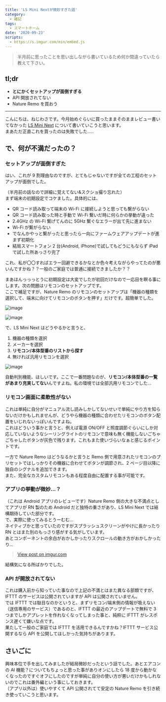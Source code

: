 ```yaml
---
title: 'LS Mini Nextが微妙すぎた話'
category:
  - 雑記
tags:
  - スマートホーム
date: '2020-09-23'
scripts:
  - https://s.imgur.com/min/embed.js
---
```


> 半月前に思ったことを思い出しながら書いているため何か間違っていたら教えて下さい。

## tl;dr

- **とにかくセットアップが面倒すぎる**
- API 開放されてない
- Nature Remo を買おう

---

こんにちは、ねじわさです。今月始めぐらいに買ったままそのままレビュー書いてなかった [LS Mini Next](https://www.livesmart.co.jp/) について書いていこうと思います。  
まあただ正直これを買ったのは失敗でした.....

## で、何が不満だったの？

### セットアップが面倒すぎた

はい、これが 9 割理由なのですが、とてもじゃないですが全ての工程のセットアップが面倒でした。

（半月前の話なので詳細に覚えてない&スクショ撮り忘れた）  
まず端末の初期設定でコケました。具体的には、

- QR コード読み取って端末の Wi-Fi に接続しようと思っても繋がらない
- QR コード読み取った時と手動で Wi-Fi 繋いだ時に何らかの挙動が違った
- 2.4GHz の Wi-Fi 繋げてんのに 5GHz 繋ぐなエラーが出て先に進まない
- Wi-Fi が繋がらない
- でなんかやっと繋がったと思ったら一向にファームウェアアップデートが進まず初期化
- 結局スマートフォン 2 台(Android, iPhone)で試してもどうにもならず iPad で試した所あっさり完了

これ、私が〇〇すればエラー回避できるかなとか色々考えながらやってたのが悪いんですかね？？一般のご家庭では普通に接続できましたか？？

まあほんっっっとうに初期設定は大変でしたが初回だけなので一応目を瞑る事にします。次の問題はリモコンのセットアップです。  
ここで補足ですが、Nature Remo のリモコンのセットアップは「機器の種類を選択して、端末に向けてリモコンのボタンを押す」だけです。超簡単でした。

![image](https://user-images.githubusercontent.com/14953122/93903958-4078b280-fd34-11ea-8e6e-283b335c5651.png)

![image](https://user-images.githubusercontent.com/14953122/93903970-440c3980-fd34-11ea-95cd-bef54c55d448.png)

で、LS Mini Next はどうやるかと言うと、

1. 機器の種類を選択
2. メーカーを選択
3. **リモコン/本体型番のリストから探す**
4. 無ければ汎用リモコンを選択

![image](https://user-images.githubusercontent.com/14953122/93904086-69994300-fd34-11ea-8b07-0ae3d707696c.png)

自動判別機能、ほしいです。ここで一番問題なのが、**リモコン/本体型番の一覧があまり充実してない**んですよね。私の環境では全部汎用リモコンでした...

### リモコン画面に柔軟性がない

これは単純に自分がマニュアル流し読みしかしてないせいで単純にやり方を知らないだけかもしれませんが、どうやら機器の種類に合わせたリモコンのボタン配置をいじれないっぽいんですよね。  
これはどういう事かと言うと、例えば電源 ON/OFF と照度調節ぐらいにしか対応していないようなシーリングライトのリモコンで意味も無く機能しないごちゃごちゃしたボタンが灰色で残ります。これもまた使いづらいなぁと感じるポイントです。

一方で Nature Remo はどうなるかと言うと Remo 側で用意されたリモコンのプリセットではしっかりその機器に合わせてボタンが調節され、2 ページ目以降に独自のシグナルを追加できます。  
また、完全なカスタムリモコンもある程度自由に配置する事が可能です。

### アプリの挙動が微妙...？

（これは Android アプリのレビューです）Nature Remo 側の大きな不満点としてアプリが RN 製のため Android だと独特の重さがあり、LS Mini Next では結構期待していた部分です。  
で、実際に使ってみるとうーむむ...  
ネイティブかと思っていたのですがスプラッシュスクリーンがやけに長かったり RN とはまた別のもっさり感がする気がしています。  
あとコンポーネントの余白がおかしかったりスクロールの動き方がおかしかったり...

<blockquote class="imgur-embed-pub" lang="en" data-id="wLmeImH"><a href="https://imgur.com/wLmeImH">View post on imgur.com</a></blockquote>

結構気になる所ばかりでした。

### API が開放されてない

これは購入前から知っていた事なので上記の不満とはまた異なる部類ですが、IFTTT のサービスは公開されていますが API は公開されていません。  
では IFTTT では駄目なのかというと、まずリモコン/端末側の情報が吸えない（送信専用のサービス）であるのと、IFTTT の最近のアップデートで無料で 3 つまでしかアプレットを作れなくなってしまった事と、純粋に IFTTT がレスポンス遅くて嫌いな点です。  
果たして一般のご家庭では IFTTT を活用できるんですかね？IFTTT サービス公開するなら API を公開してほしかった気持ちがあります。

## さいごに

興味本位で手を出してみましたが結局微妙だったという話でした。あとエアコンの AI 機能？についてもちょっと思った事がありオンにしたら 18 度から動かなくなったのですぐオフにしたのですが単純に自分の使い方が悪いだけかもしれないのでこれは番外編という事にしておきます。  
（アプリ以外は）使いやすくて API 公開されてて安定の Nature Remo を引き続き使っていこうと思います。
